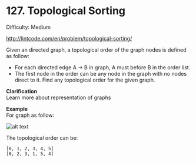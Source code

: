# 127. Topological Sorting

Difficulty: Medium

http://lintcode.com/en/problem/topological-sorting/

Given an directed graph, a topological order of the graph nodes is defined as follow:

* For each directed edge A -> B in graph, A must before B in the order list.
* The first node in the order can be any node in the graph with no nodes direct to it.
Find any topological order for the given graph.

**Clarification**  
Learn more about representation of graphs

**Example**  
For graph as follow:

![alt text](images.jpg)

The topological order can be:
```
[0, 1, 2, 3, 4, 5]
[0, 2, 3, 1, 5, 4]
```
